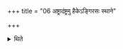 +++
title = "06 अष्ट्रादंष्ट्रमु हैकेऽङ्गिरसः स्थाने"

+++

<details><summary>थिते</summary>

अष्ट्रादंष्ट्रमु हैकेऽङ्गिरसः स्थाने । आष्ट्रादंष्ट्र वैरूप पार्षदश्वेति । पृषदश्ववद्विरूपवदष्ट्रादंष्ट्रवदिति ६
</details>
